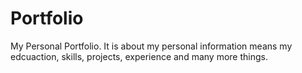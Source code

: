 # Portfolio
My Personal Portfolio. It is about my personal information means my edcuaction, skills, projects, experience and many more things.
